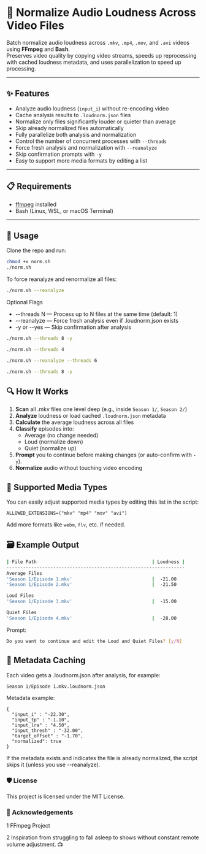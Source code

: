 # 📼 Normalize Audio Loudness Across Video Files

Batch normalize audio loudness across `.mkv`, `.mp4`, `.mov`, and `.avi` videos using **FFmpeg** and **Bash**.  
Preserves video quality by copying video streams, speeds up reprocessing with cached loudness metadata, and uses parallelization to speed up processing.

---

## ✨ Features

- Analyze audio loudness (`input_i`) without re-encoding video
- Cache analysis results to `.loudnorm.json` files
- Normalize only files significantly louder or quieter than average
- Skip already normalized files automatically
- Fully parallelize both analysis and normalization
- Control the number of concurrent processes with `--threads`
- Force fresh analysis and normalization with `--reanalyze`
- Skip confirmation prompts with `-y`
- Easy to support more media formats by editing a list

---

## 📋 Requirements

- [ffmpeg](https://ffmpeg.org/) installed
- Bash (Linux, WSL, or macOS Terminal)

---

## 🚀 Usage

Clone the repo and run:

```bash
chmod +x norm.sh
./norm.sh

```

To force reanalyze and renormalize all files:

```bash 
./norm.sh --reanalyze
```

Optional Flags

   - --threads N — Process up to N files at the same time (default: 1)
   - --reanalyze — Force fresh analysis even if .loudnorm.json exists
   - -y or --yes — Skip confirmation after analysis

```bash
./norm.sh --threads 8 -y
```
```bash
./norm.sh --threads 4
```
```bash
./norm.sh --reanalyze --threads 6
```
```bash
./norm.sh --threads 8 -y
```

## 🔍 How It Works

   1. **Scan** all .mkv files one level deep (e.g., inside ```Season 1/```, ```Season 2/```)
   2. **Analyze** loudness or load cached ```.loudnorm.json``` metadata
   3. **Calculate** the average loudness across all files
   4. **Classify** episodes into:
       - Average (no change needed)
       - Loud (normalize down)
       - Quiet (normalize up)
   5. **Prompt** you to continue before making changes (or auto-confirm with ```-y```).
   6. **Normalize** audio without touching video encoding

## 📂 Supported Media Types

You can easily adjust supported media types by editing this list in the script:
```
ALLOWED_EXTENSIONS=("mkv" "mp4" "mov" "avi")
```
Add more formats like ```webm```, ```flv```, etc. if needed.

## 🗃️ Example Output

```bash
| File Path                                          | Loudness |
-----------------------------------------------------------------
Average Files
'Season 1/Episode 1.mkv'                             |  -21.00
'Season 1/Episode 2.mkv'                             |  -21.50

Loud Files
'Season 1/Episode 3.mkv'                             |  -15.00

Quiet Files
'Season 1/Episode 4.mkv'                             |  -28.00
```

Prompt:

```bash
Do you want to continue and edit the Loud and Quiet Files? [y/N]
```

## 📂 Metadata Caching

Each video gets a .loudnorm.json after analysis, for example:

 ```
Season 1/Episode 1.mkv.loudnorm.json
```

Metadata example:

```
{
  "input_i" : "-22.30",
  "input_tp" : "-1.10",
  "input_lra" : "4.50",
  "input_thresh" : "-32.00",
  "target_offset" : "-1.70",
  "normalized": true
}
```

If the metadata exists and indicates the file is already normalized, the script skips it (unless you use --reanalyze).
### 🛡️ License

This project is licensed under the MIT License.
### 💬 Acknowledgements

   1 FFmpeg Project

   2 Inspiration from struggling to fall asleep to shows without constant remote volume adjustment. 📺
